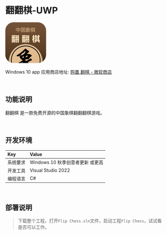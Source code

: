 # 翻翻棋-UWP

![](ScreenShot/logo.png)


 Windows 10 app 应用商店地址: 
[购置 翻棋 - 微软商店](https://www.microsoft.com/store/productId/9PFM18FL44FF)   

<br/>

## 功能说明

翻翻棋 是一款免费开源的中国象棋翻翻翻棋游戏。


<br/>

## 开发环境

|Key|Value|
|:-|:-|
|系统要求| Windows 10 秋季创意者更新 或更高|
|开发工具|Visual Studio 2022|
|编程语言|C#|


<br/>

## 部署说明

> 下载整个工程，打开`Flip Chess.sln`文件，启动工程`Flip Chess`，试试看是否可以工作。